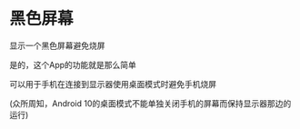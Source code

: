 # 黑色屏幕
显示一个黑色屏幕避免烧屏

是的，这个App的功能就是那么简单

可以用于手机在连接到显示器使用桌面模式时避免手机烧屏

(众所周知，Android 10的桌面模式不能单独关闭手机的屏幕而保持显示器那边的运行)

